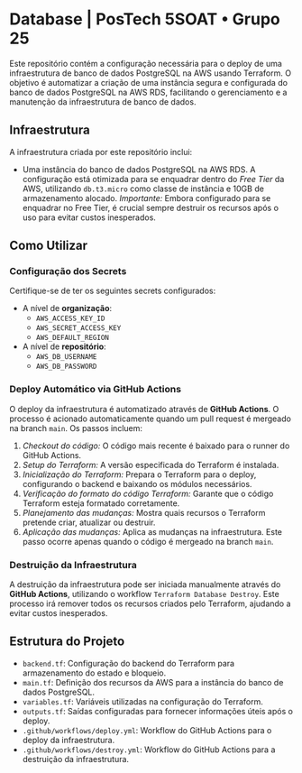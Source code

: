 # Database | PosTech 5SOAT • Grupo 25

Este repositório contém a configuração necessária para o deploy de uma infraestrutura de banco de dados PostgreSQL na AWS usando Terraform. O objetivo é automatizar a criação de uma instância segura e configurada do banco de dados PostgreSQL na AWS RDS, facilitando o gerenciamento e a manutenção da infraestrutura de banco de dados.

## Infraestrutura

A infraestrutura criada por este repositório inclui:

- Uma instância do banco de dados PostgreSQL na AWS RDS. A configuração está otimizada para se enquadrar dentro do *Free Tier* da AWS, utilizando `db.t3.micro` como classe de instância e 10GB de armazenamento alocado. *Importante:* Embora configurado para se enquadrar no Free Tier, é crucial sempre destruir os recursos após o uso para evitar custos inesperados.

## Como Utilizar

### Configuração dos Secrets

Certifique-se de ter os seguintes secrets configurados:

- A nível de **organização**:
  - `AWS_ACCESS_KEY_ID`
  - `AWS_SECRET_ACCESS_KEY`
  - `AWS_DEFAULT_REGION`
- A nível de **repositório**:
  - `AWS_DB_USERNAME`
  - `AWS_DB_PASSWORD`

### Deploy Automático via GitHub Actions

O deploy da infraestrutura é automatizado através de **GitHub Actions**. O processo é acionado automaticamente quando um pull request é mergeado na branch `main`. Os passos incluem:

1. *Checkout do código:* O código mais recente é baixado para o runner do GitHub Actions.
2. *Setup do Terraform:* A versão especificada do Terraform é instalada.
3. *Inicialização do Terraform:* Prepara o Terraform para o deploy, configurando o backend e baixando os módulos necessários.
4. *Verificação do formato do código Terraform:* Garante que o código Terraform esteja formatado corretamente.
5. *Planejamento das mudanças:* Mostra quais recursos o Terraform pretende criar, atualizar ou destruir.
6. *Aplicação das mudanças:* Aplica as mudanças na infraestrutura. Este passo ocorre apenas quando o código é mergeado na branch `main`.

### Destruição da Infraestrutura

A destruição da infraestrutura pode ser iniciada manualmente através do **GitHub Actions**, utilizando o workflow `Terraform Database Destroy`. Este processo irá remover todos os recursos criados pelo Terraform, ajudando a evitar custos inesperados.

## Estrutura do Projeto

- `backend.tf`: Configuração do backend do Terraform para armazenamento do estado e bloqueio.
- `main.tf`: Definição dos recursos da AWS para a instância do banco de dados PostgreSQL.
- `variables.tf`: Variáveis utilizadas na configuração do Terraform.
- `outputs.tf`: Saídas configuradas para fornecer informações úteis após o deploy.
- `.github/workflows/deploy.yml`: Workflow do GitHub Actions para o deploy da infraestrutura.
- `.github/workflows/destroy.yml`: Workflow do GitHub Actions para a destruição da infraestrutura.
